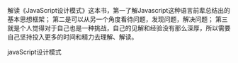 解读《JavaScript设计模式》这本书，第一了解Javascript这种语言前辈总结出的基本思想框架；
第二是可以从另一个角度看待问题，发现问题，解决问题；
第三就是个人觉得对于自己也是一种挑战，自己的见解和经验没有那么深厚，所以需要自己坚持投入更多的时间和精力去理解、解读。

javaScript设计模式


